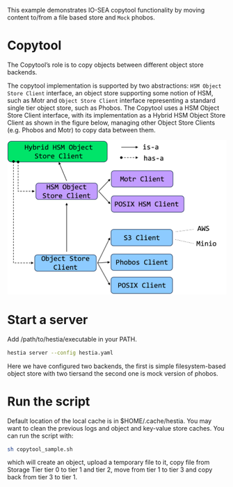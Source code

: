 This example demonstrates IO-SEA copytool functionality by moving content to/from a file based store and `Mock` phobos.

# Copytool

The Copytool’s role is to copy objects between different object store backends. 

The copytool implementation is supported by two abstractions: `HSM Object Store Client` interface, an object store supporting some notion of HSM, such as Motr and `Object Store Client` interface representing a standard single tier object store, such as Phobos.
The Copytool uses a HSM Object Store Client interface, with its implementation as a
Hybrid HSM Object Store Client as shown in the figure below, managing other Object Store Clients (e.g. Phobos and Motr) to copy data between them.

![image](CopytoolDesign.png)

# Start a server

Add /path/to/hestia/executable in your PATH. 

```sh
hestia server --config hestia.yaml
```
Here we have configured two backends, the first is simple filesystem-based object store with two tiersand the second one is mock version of phobos. 

# Run the script

Default location of the local cache is in $HOME/.cache/hestia. You may want to clean the previous logs and object and key-value store caches.
You can run the script with:

```sh
sh copytool_sample.sh
```
which will create an object, upload a temporary file to it, copy file from Storage Tier tier 0 to tier 1 and tier 2, move from tier 1 to tier 3 and  copy back from tier 3 to tier 1.
